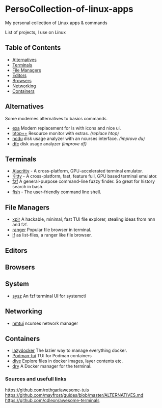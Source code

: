 # PersoCollection-of-linux-apps
My personal collection of Linux apps &amp; commands


List of projects, I use on Linux

## Table of Contents

- [Alternatives](#alternatives)
- [Terminals](#terminals)
- [File Managers](#filemamangers)
- [Editors](#editors)
- [Browsers](#browsers)
- [Networking](#networking)
- [Containers](#containers)


## <a name="alternatives"></a>Alternatives

Some modernes alternatives to basics commands.

- [exa](https://github.com/ogham/exa) Modern replacement for ls with icons and nice ui.
- [btop++](https://github.com/aristocratos/btop) Resource monitor with extras. _(replace htop)_
- [ncdu](https://dev.yorhel.nl/ncdu) disk usage analyzer with an ncurses interface. _(improve du)_
- [dfc](https://github.com/rolinh/dfc) disk usage analyzer _(improve df)_

## <a name="terminals"></a>Terminals

- [Alacritty](https://github.com/jwilm/alacritty) - A cross-platform, GPU-accelerated terminal emulator.
- [Kitty](https://github.com/kovidgoyal/kitty) - A cross-platform, fast, feature full, GPU based terminal emulator.
- [fzf](https://github.com/junegunn/fzf) A general-purpose command-line fuzzy finder. So great for history search in bash.
- [fish](https://github.com/fish-shell/fish-shell) - The user-friendly command line shell.

## <a name="filemanagers"></a>File Managers

- [xplr](https://github.com/sayanarijit/xplr) A hackable, minimal, fast TUI file explorer, stealing ideas from nnn and fzf.
- [ranger](https://github.com/ranger/ranger) Popular file browser in terminal.
- [lf](https://github.com/gokcehan/lf) as list-files, a ranger like file browser.

## <a name="editors"></a>Editors


## <a name="browsers"></a>Browsers


## <a name="system"></a>System

- [sysz](https://github.com/joehillen/sysz) An fzf terminal UI for systemctl

## <a name="networking"></a>Networking

- [nmtui](https://developer.gnome.org/NetworkManager/stable/nmtui.html) ncurses network manager


## <a name="containers"></a>Containers

- [lazydocker](https://github.com/jesseduffield/lazydocker) The lazier way to manage everything docker.
- [Podman-tui](https://github.com/containers/podman-tui) TUI for Podman containers
- [dive](https://github.com/wagoodman/dive) Explore files in docker images, layer contents etc.
- [dry](https://github.com/moncho/dry) A Docker manager for the terminal.


### Sources and usefull links

https://github.com/rothgar/awesome-tuis<br>
https://github.com/mayfrost/guides/blob/master/ALTERNATIVES.md<br>
https://github.com/cdleon/awesome-terminals<br>

